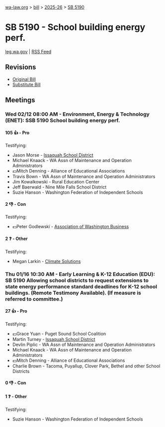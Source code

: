 [wa-law.org](/) > [bill](/bill/) > [2025-26](/bill/2025-26/) > [SB 5190](/bill/2025-26/sb/5190/)

# SB 5190 - School building energy perf.
[leg.wa.gov](https://app.leg.wa.gov/billsummary?BillNumber=5190&Year=2025&Initiative=false) | [RSS Feed](./rss.xml)

## Revisions
* [Original Bill](1/)
* [Substitute Bill](S/)

## Meetings
### Wed 02/12 08:00 AM - Environment, Energy & Technology (ENET): SSB 5190 School building energy perf.
#### 105 👍 - Pro
Testifying:
* Jason Morse - [Issaquah School District](/org/issaquah_school_district/)
* Michael Knaack - WA Assn of Maintenance and Operation Administrators
* 💵Mitch Denning - Alliance of Educational Associations
* Travis Bown - WA Assn of Maintenance and Operation Administrators
* Jim Kowalkowski - Rural Education Center
* Jeff Baerwald - Nine Mile Falls School District
* Suzie Hanson - Washington Federation of Independent Schools

#### 2 👎 - Con
Testifying:
* 💵Peter Godlewski - [Association of Washington Business](/org/association_of_washington_business/)

#### 2 ❓ - Other
Testifying:
* Megan Larkin - [Climate Solutions](/org/climate_solutions/)

### Thu 01/16 10:30 AM - Early Learning & K-12 Education (EDU): SB 5190 Allowing school districts to request extensions to state energy performance standard deadlines for K-12 school buildings. (Remote Testimony Available). (If measure is referred to committee.)
#### 27 👍 - Pro
Testifying:
* 💵Grace Yuan - Puget Sound School Coalition
* Martin Turney - [Issaquah School District](/org/issaquah_school_district/)
* Devlin Piplic - WA Assn of Maintenance and Operation Administrators
* Michael Knaack - WA Assn of Maintenance and Operation Administrators
* 💵Mitch Denning - Alliance of Educational Associations
* Charlie Brown - Tacoma, Puyallup, Clover Park, Bethel and other School Districts

#### 0 👎 - Con

#### 1 ❓ - Other
Testifying:
* Suzie Hanson - Washington Federation of Independent Schools
